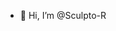 - 👋 Hi, I’m @Sculpto-R

<!---
ORPHEUS-R/ORPHEUS-R is a ✨ special ✨ repository because its `README.md` (this file) appears on your GitHub profile.
You can click the Preview link to take a look at your changes.
--->
